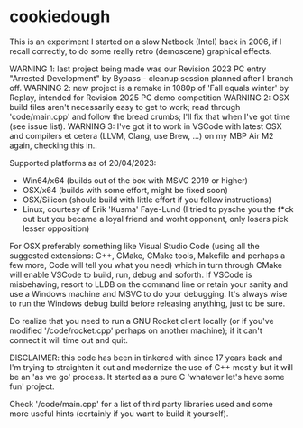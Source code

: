 # cookiedough

This is an experiment I started on a slow Netbook (Intel) back in 2006, if I recall correctly, to do some really retro (demoscene) graphical effects. 

WARNING 1: last project being made was our Revision 2023 PC entry "Arrested Development" by Bypass - cleanup session planned after I branch off.
WARNING 2: new project is a remake in 1080p of 'Fall equals winter' by Replay, intended for Revision 2025 PC demo competition
WARNING 2: OSX build files aren't necessarily easy to get to work; read through 'code/main.cpp' and follow the bread crumbs; I'll fix that when I've got time (see issue list).
WARNING 3: I've got it to work in VSCode with latest OSX and compilers et cetera (LLVM, Clang, use Brew, ...) on my MBP Air M2 again, checking this in..

Supported platforms as of 20/04/2023:
- Win64/x64 (builds out of the box with MSVC 2019 or higher)
- OSX/x64 (builds with some effort, might be fixed soon)
- OSX/Silicon (should build with little effort if you follow instructions)
- Linux, courtesy of Erik 'Kusma' Faye-Lund (I tried to pysche you the f*ck out but you became a loyal friend and worht opponent, only losers pick lesser opposition)
 
For OSX preferably something like Visual Studio Code (using all the suggested extensions: C++, CMake, CMake tools, Makefile and
perhaps a few more, Code will tell you what you need) which in turn through CMake will enable VSCode to build, run, debug and
soforth. If VSCode is misbehaving, resort to LLDB on the command line or retain your sanity and use a Windows machine and MSVC
to do your debugging. It's always wise to run the Windows debug build before releasing anything, just to be sure.

Do realize that you need to run a GNU Rocket client locally (or if you've modified '/code/rocket.cpp' perhaps on another
machine); if it can't connect it will time out and quit.

DISCLAIMER: this code has been in tinkered with since 17 years back and I'm trying to straighten it out and modernize
the use of C++ mostly but it will be an 'as we go' process. It started as a pure C 'whatever let's have some fun' project.

Check '/code/main.cpp' for a list of third party libraries used and some more useful hints (certainly if you want to build it yourself).
